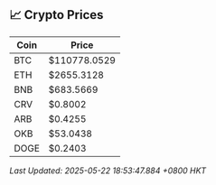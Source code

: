 ## 📈 Crypto Prices

| Coin | Price |
| ---- | ----- |
| BTC | $110778.0529 |
| ETH | $2655.3128 |
| BNB | $683.5669 |
| CRV | $0.8002 |
| ARB | $0.4255 |
| OKB | $53.0438 |
| DOGE | $0.2403 |

_Last Updated: 2025-05-22 18:53:47.884 +0800 HKT_